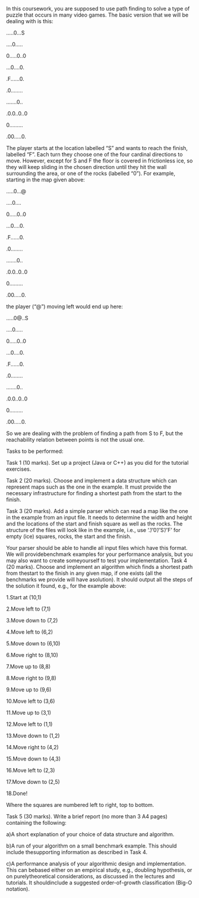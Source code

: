In this coursework, you are supposed to use path finding to solve a type of puzzle that occurs in many video games. The basic version that we will be dealing with is this:

.....0...S

....0.....

0.....0..0

...0....0.

.F......0.

.0........

.......0..

.0.0..0..0

0.........

.00.....0.


The player starts at the location labelled “S” and wants to reach the finish, labelled “F”. Each turn they choose one of the four cardinal directions to move. However, except for S and F the floor is covered in frictionless ice, so they will keep sliding in the chosen direction until they hit the wall surrounding the area, or one of the rocks (labelled “0”). For example, starting in the map given above:

.....0...@

....0....

0.....0..0

...0....0.

.F......0.

.0........

.......0..

.0.0..0..0

0.........

.00.....0.



the player (“@”) moving left would end up here:

.....0@..S

....0.....

0.....0..0

...0....0.

.F......0.

.0........

.......0..

.0.0..0..0

0.........

.00.....0.



So we are dealing with the problem of finding a path from S to F, but the reachability relation between points is not the usual one.

Tasks to be performed:

Task 1 (10 marks). Set up a project (Java or C++) as you did for the tutorial exercises.

Task 2 (20 marks). Choose and implement a data structure which can represent maps such as the one in the example. It must provide the necessary infrastructure for finding a shortest path from the start to the finish.

Task 3 (20 marks). Add a simple parser which can read a map like the one in the example from an input file. It needs to determine the width and height and the locations of the start and finish square as well as the rocks. The structure of the files will look like in the example, i.e., use ‘.’/’0’/’S’/’F’ for empty (ice) squares, rocks, the start and the finish.

Your parser should be able to handle all input files which have this format. We will providebenchmark examples for your performance analysis, but you may also want to create someyourself to test your implementation.
Task 4 (20 marks). Choose and implement an algorithm which finds a shortest path from thestart to the finish in any given map, if one exists (all the benchmarks we provide will have asolution). It should output all the steps of the solution it found, e.g., for the example above:

1.Start at (10,1)

2.Move left to (7,1)

3.Move down to (7,2)

4.Move left to (6,2)

5.Move down to (6,10)

6.Move right to (8,10)

7.Move up to (8,8)

8.Move right to (9,8)

9.Move up to (9,6)

10.Move left to (3,6)

11.Move up to (3,1)

12.Move left to (1,1)

13.Move down to (1,2)

14.Move right to (4,2)

15.Move down to (4,3)

16.Move left to (2,3)

17.Move down to (2,5)

18.Done!


Where the squares are numbered left to right, top to bottom.

Task 5 (30 marks). Write a brief report (no more than 3 A4 pages) containing the following:

a)A short explanation of your choice of data structure and algorithm.

b)A run of your algorithm on a small benchmark example. This should include thesupporting information as described in Task 4.

c)A performance analysis of your algorithmic design and implementation. This can bebased either on an empirical study, e.g., doubling hypothesis, or on purelytheoretical considerations, as discussed in the lectures and tutorials. It shouldinclude a suggested order-of-growth classification (Big-O notation).

